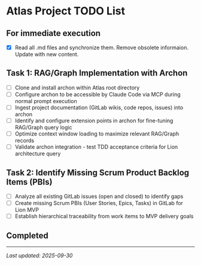 # Atlas Project TODO List

## For immediate execution
- [x] Read all .md files and synchronize them. Remove obsolete informaion. Update with new content.

## Task 1: RAG/Graph Implementation with Archon

- [ ] Clone and install archon within Atlas root directory
- [ ] Configure archon to be accessible by Claude Code via MCP during normal prompt execution
- [ ] Ingest project documentation (GitLab wikis, code repos, issues) into archon
- [ ] Identify and configure extension points in archon for fine-tuning RAG/Graph query logic
- [ ] Optimize context window loading to maximize relevant RAG/Graph records
- [ ] Validate archon integration - test TDD acceptance criteria for Lion architecture query

## Task 2: Identify Missing Scrum Product Backlog Items (PBIs)

- [ ] Analyze all existing GitLab issues (open and closed) to identify gaps
- [ ] Create missing Scrum PBIs (User Stories, Epics, Tasks) in GitLab for Lion MVP
- [ ] Establish hierarchical traceability from work items to MVP delivery goals

## Completed

<!-- Move completed items here with [x] checkbox -->

---
*Last updated: 2025-09-30*
